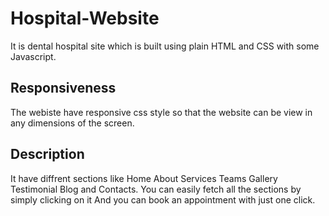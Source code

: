 # Hospital-Website
It is dental hospital site which is built using plain HTML and CSS with some Javascript.

## Responsiveness
The webiste have responsive css style so that the website can be view in any dimensions of the screen.

## Description
It have diffrent sections like Home About Services Teams Gallery Testimonial Blog and Contacts.
You can easily fetch all the sections by simply clicking on it
And you can book an appointment with just one click.

